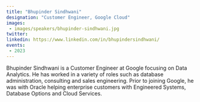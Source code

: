 ```yaml
---
title: "Bhupinder Sindhwani"
designation: "Customer Engineer, Google Cloud"
images:
 - images/speakers/bhupinder-sindhwani.jpg
twitter: 
linkedin: https://www.linkedin.com/in/bhupindersindhwani/
events:
 - 2023
---
```


Bhupinder Sindhwani is a Customer Engineer at Google focusing on Data Analytics. He has worked in a variety of roles such as database administration, consulting and sales engineering. Prior to joining Google, he was with Oracle helping enterprise customers with Engineered Systems, Database Options and Cloud Services.